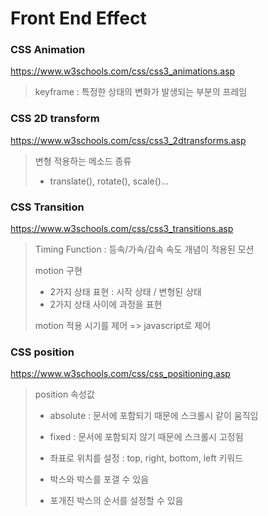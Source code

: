 # Front End Effect

### CSS Animation

https://www.w3schools.com/css/css3_animations.asp

> keyframe : 특정한 상태의 변화가 발생되는 부분의 프레임

### CSS 2D transform

https://www.w3schools.com/css/css3_2dtransforms.asp

> 변형 적용하는 메소드 종류
>
> - translate(), rotate(), scale()...

### CSS Transition

https://www.w3schools.com/css/css3_transitions.asp

> Timing Function : 등속/가속/감속 속도 개념이 적용된 모션
>
> motion 구현
>
> - 2가지 상태 표현 : 시작 상태 / 변형된 상태
> - 2가지 상태 사이에 과정을 표현
>
> motion 적용 시기를 제어 => javascript로 제어

### CSS position

https://www.w3schools.com/css/css_positioning.asp

> position 속성값
>
> - absolute : 문서에 포함되기 때문에 스크롤시 같이 움직임
> - fixed : 문서에 포함되지 않기 때문에 스크롤시 고정됨
>
> - 좌표로 위치를 설정 : top, right, bottom, left 키워드
> - 박스와 박스를 포갤 수 있음
> - 포개진 박스의 순서를 설정할 수 있음

